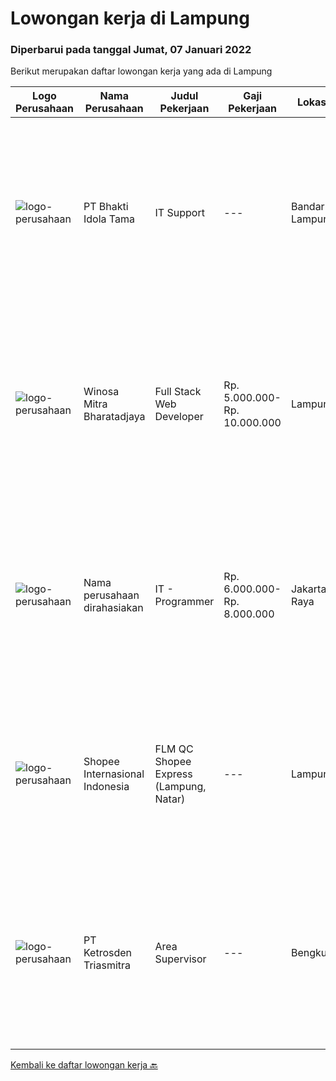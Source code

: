 
  # Lowongan kerja di Lampung

  ### Diperbarui pada tanggal Jumat, 07 Januari 2022

  Berikut merupakan daftar lowongan kerja yang ada di Lampung

  |Logo Perusahaan | Nama Perusahaan | Judul Pekerjaan | Gaji Pekerjaan | Lokasi | Deskripsi | Tanggal diunggah | Pranala |
  | -------------- | --------------- | --------------- | --------- | --------- | -------------- | ------- | ----------- |
  |![logo-perusahaan](https://image-service-cdn.seek.com.au/5dd9cc767fa4eab9dbf1deb441e1a67386c9f7ed/ee4dce1061f3f616224767ad58cb2fc751b8d2dc)|PT Bhakti Idola Tama|IT Support|---|Bandar Lampung|Persyaratan: Usia Maksimal 35 Tahun Pendidikan minimal D1 Informatika Fresh Graduate atau berpengalam 1 tahun lebih diutamakan Suatu nilai plus bila...|Rabu, 05 Januari 2022|https://www.jobstreet.co.id/id/job/it-support-3742631?token=0~9a09b4c4-c2a8-409d-bcb1-b324734fa873&sectionRank=1&jobId=jobstreet-id-job-3742631|
|![logo-perusahaan](https://image-service-cdn.seek.com.au/85529b947cfce6ae1e7fef595e1aa52f582cb146/ee4dce1061f3f616224767ad58cb2fc751b8d2dc)|Winosa Mitra Bharatadjaya|Full Stack Web Developer|Rp. 5.000.000-Rp. 10.000.000|Lampung|Winosa Mitra is a young and fast growing Business consultancy and software development company based in Bandar Lampung. We are expanding and are...|Kamis, 06 Januari 2022|https://www.jobstreet.co.id/id/job/full-stack-web-developer-3746116?token=0~9a09b4c4-c2a8-409d-bcb1-b324734fa873&sectionRank=2&jobId=jobstreet-id-job-3746116|
|![logo-perusahaan](https://us.123rf.com/450wm/pavelstasevich/pavelstasevich1811/pavelstasevich181101027/112815900-stock-vector-no-image-available-icon-flat-vector.jpg?ver=6)|Nama perusahaan dirahasiakan|IT - Programmer|Rp. 6.000.000-Rp. 8.000.000|Jakarta Raya|Kualifikasi: Pendidikan S1/D3 Ilmu Komputer atau Teknik Informatika Menjabat posisi Team Leader minimal 4 tahun Memiliki pengalaman minimal 5 tahun...|Jumat, 31 Desember 2021|https://www.jobstreet.co.id/id/job/it-programmer-3729436?token=0~9a09b4c4-c2a8-409d-bcb1-b324734fa873&sectionRank=3&jobId=jobstreet-id-job-3729436|
|![logo-perusahaan](https://image-service-cdn.seek.com.au/fdd388d7c0660b20f42d51ac7a110a26e88e3d6c/ee4dce1061f3f616224767ad58cb2fc751b8d2dc)|Shopee Internasional Indonesia|FLM QC Shopee Express (Lampung, Natar)|---|Lampung|Requirement: Minimum D-III (industrial engineering, economics, business management or equal) 1 Years of Experience as Data Analyst or relevant...|Selasa, 14 Desember 2021|https://www.jobstreet.co.id/id/job/flm-qc-shopee-express-lampung-natar-3720604?token=0~9a09b4c4-c2a8-409d-bcb1-b324734fa873&sectionRank=4&jobId=jobstreet-id-job-3720604|
|![logo-perusahaan](https://image-service-cdn.seek.com.au/c6ffa5edc62c5e84c146cb3d55132fad595f8cd0/ee4dce1061f3f616224767ad58cb2fc751b8d2dc)|PT Ketrosden Triasmitra|Area Supervisor|---|Bengkulu|Bekerja sama dengan manajemen dan institusi lainnya (projek pemerintah dan pihak ketiga lainnya) Memfasilitasi technical support untuk keseluruhan tim...|Kamis, 09 Desember 2021|https://www.jobstreet.co.id/id/job/area-supervisor-3716881?token=0~9a09b4c4-c2a8-409d-bcb1-b324734fa873&sectionRank=5&jobId=jobstreet-id-job-3716881|


  [Kembali ke daftar lowongan kerja 🔙](../README.md#daftar-lowongan-kerja)
  